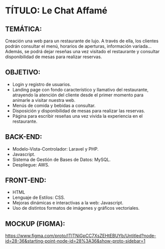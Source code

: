 # TÍTULO: Le Chat Affamé


## TEMÁTICA:

Creación una web para un restaurante de lujo. A través de ella, los clientes podrán consultar el menú, horarios de aperturas, información variada...
Además, se podrá dejar reseñas una vez visitado el restaurante y consultar disponibilidad de mesas para realizar reservas.


## OBJETIVO:

   - Login y registro de usuarios.
   - Landing page con fondo característico y llamativo del restaurante, atrayendo la atención del cliente desde el primer momento para animarle a visitar nuestra web.
   - Menús de comida y bebidas a consultar.
   - Disposición y disponibilidad de mesas para realizar las reservas.
   - Página para escribir reseñas una vez vivida la experiencia en el restaurante.


## BACK-END:
   - Modelo-Vista-Controlador: Laravel y PHP.
   - Javascript.
   - Sistema de Gestión de Bases de Datos: MySQL.
   - Despliegue: AWS.
   
   
## FRONT-END:
   - HTML
   - Lenguaje de Estilos: CSS.
   - Mejoras dinámicas e interactivas a la web: Javascript.
   - Uso de distintos formatos de imágenes y gráficos vectoriales.
   

## MOCKUP (FIGMA):
https://www.figma.com/proto/ITITNiGpCC7XsZEHtEBUYb/Untitled?node-id=28-36&starting-point-node-id=28%3A36&show-proto-sidebar=1
